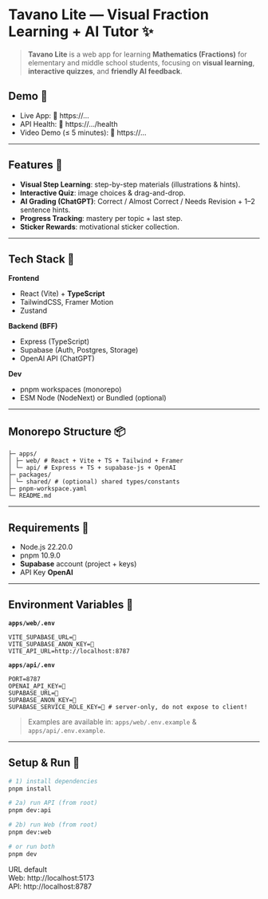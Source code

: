 # Tavano Lite — Visual Fraction Learning + AI Tutor ✨

> **Tavano Lite** is a web app for learning **Mathematics (Fractions)** for elementary and middle school students, focusing on **visual learning**, **interactive quizzes**, and **friendly AI feedback**.

## Demo 🚀
- Live App: 🔧 https://…
- API Health: 🔧 https://…/health
- Video Demo (≤ 5 minutes): 🔧 https://…

---

## Features 🍕
- **Visual Step Learning**: step-by-step materials (illustrations & hints).
- **Interactive Quiz**: image choices & drag-and-drop.
- **AI Grading (ChatGPT)**: Correct / Almost Correct / Needs Revision + 1–2 sentence hints.
- **Progress Tracking**: mastery per topic + last step.
- **Sticker Rewards**: motivational sticker collection.

---

## Tech Stack 🧩
**Frontend**
- React (Vite) + **TypeScript**
- TailwindCSS, Framer Motion
- Zustand

**Backend (BFF)**
- Express (TypeScript)
- Supabase (Auth, Postgres, Storage)
- OpenAI API (ChatGPT)

**Dev**
- pnpm workspaces (monorepo)
- ESM Node (NodeNext) or Bundled (optional)

---

## Monorepo Structure 📦
```tavano/
├─ apps/
│ ├─ web/ # React + Vite + TS + Tailwind + Framer
│ └─ api/ # Express + TS + supabase-js + OpenAI
├─ packages/
│ └─ shared/ # (optional) shared types/constants
├─ pnpm-workspace.yaml
└─ README.md
```

---

## Requirements 🔧
- Node.js 22.20.0
- pnpm 10.9.0
- **Supabase** account (project + keys)
- API Key **OpenAI**

---

## Environment Variables 🔑
**`apps/web/.env`**
```
VITE_SUPABASE_URL=🔧
VITE_SUPABASE_ANON_KEY=🔧
VITE_API_URL=http://localhost:8787
```

**`apps/api/.env`**
```
PORT=8787
OPENAI_API_KEY=🔧
SUPABASE_URL=🔧
SUPABASE_ANON_KEY=🔧
SUPABASE_SERVICE_ROLE_KEY=🔧 # server-only, do not expose to client!
```

> Examples are available in: `apps/web/.env.example` & `apps/api/.env.example`.

---

## Setup & Run 🏁
```bash
# 1) install dependencies
pnpm install

# 2a) run API (from root)
pnpm dev:api

# 2b) run Web (from root)
pnpm dev:web

# or run both
pnpm dev
```
URL default  
Web: http://localhost:5173  
API: http://localhost:8787
